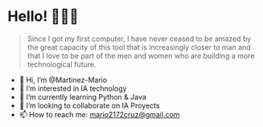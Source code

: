 # Hello! 👨🏻‍💻

>Since I got my first computer, I have never ceased to be amazed by the great capacity of this tool that is increasingly closer to man and that I love to be part of the men and women who are building a more technological future. 

- 👋 Hi, I’m @Martinez-Mario
- 👀 I’m interested in IA technology
- 🌱 I’m currently learning Python & Java
- 💞️ I’m looking to collaborate on IA Proyects
- 📫 How to reach me: mario2172cruz@gmail.com

<!---
Martinez-Mario/Martinez-Mario is a ✨ special ✨ repository because its `README.md` (this file) appears on your GitHub profile.
You can click the Preview link to take a look at your changes.
--->
